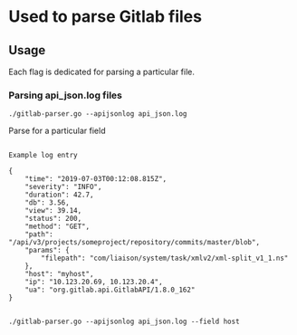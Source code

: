 # Used to parse Gitlab files

## Usage

Each flag is dedicated for parsing a particular file.


### Parsing api_json.log files
```
./gitlab-parser.go --apijsonlog api_json.log

```

Parse for a particular field
```

Example log entry

{
	"time": "2019-07-03T00:12:08.815Z",
	"severity": "INFO",
	"duration": 42.7,
	"db": 3.56,
	"view": 39.14,
	"status": 200,
	"method": "GET",
	"path": "/api/v3/projects/someproject/repository/commits/master/blob",
	"params": {
		"filepath": "com/liaison/system/task/xmlv2/xml-split_v1_1.ns"
	},
	"host": "myhost",
	"ip": "10.123.20.69, 10.123.20.4",
	"ua": "org.gitlab.api.GitlabAPI/1.8.0_162"
}


./gitlab-parser.go --apijsonlog api_json.log --field host



```
